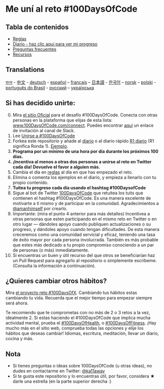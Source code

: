 # Me uní al reto #100DaysOfCode

## Tabla de contenidos

* [Reglas](reglas.md)
* [Diario - haz clic aquí para ver mi progreso](diario.md)
* [Preguntas frecuentes](preguntas_frecuentes.md)
* [Recursos](recursos.md)

## Translations
[বাংলা](../bn/README.md) - [中文](../ch/README.md) - [deutsch](../de/README.md) - [español](README.md) – [français](../fr/FAQ-fr.md) – [日本語](../ja/README.md) - [한국어](../ko/README-ko.md) – [norsk](../no/README.md) –  [polski](../pl/README.md) - [português do Brasil](../pt-br/LEIAME.md) - [русский](../ru/README-ru.md) – [українська](../ua/README-ua.md)

## Si has decidido unirte:

0.  Mira [el sitio Oficial](http://100daysofcode.com/) para el desafío #100DaysOfCode. Conecta con otras personas en la plataforma que elijas de esta lista: www.100DaysOfCode.com/connect. Puedes encontrar [aquí](https://join.slack.com/t/100xcode/shared_invite/enQtNzQwMzIwMzQxODc5LWQwMjU5Mjg0N2ZiMzIzYzJiZmE0YjNiYTBiZDBjNjlkNjBmMTYxNDBmNmE2YmE2YzY4NTgzY2Y5NDQxNWY5ZDM) un enlace de invitación al canal de Slack.
1.  Lee [Unirse a #100DaysOfCode](https://medium.freecodecamp.com/join-the-100daysofcode-556ddb4579e4)
1.  Forkea este repositorio y añade al [diario](diario.md) o al diario rápido [R1 diario](r1-diario.md) (R1 significa Ronda 1). [Ejemplo](https://github.com/Kallaway/100-days-kallaway-log).
1.  **Programa por un mínimo de una hora por día durante los próximos 100 días.**
1.  **¡Incentiva al menos a otras dos personas a unirse al reto en Twitter cada día! Devuelve el favor a alguien más.**
1.  Cambia el día en [reglas](reglas.md) al día en que has empezado el reto.
1.  Elimina o comenta los ejemplos en el diario, y empieza a llenarlo con tu propio contenido.
1.  **Tuitea tu progreso cada día usando el hashtag #100DaysofCode**
1.  Sigue al bot de Twitter [100DaysOfCode](https://twitter.com/_100DaysOfCode) que retuitea los tuits que contienen el hashtag #100DaysOfCode. Es una manera excelente de motivarte a tí mismo y de participar en la comunidad. Agradecimientos a [@amanhimself](https://twitter.com/amanhimself) por crearlo.
1.  Importante: (mira el punto 4 anterior para más detalles) Incentivea a otras personas que esten participando en el mismo reto en Twitter o en otro lugar — dándoles apoyo cuando publiquen actualizaciones o su progreso, y dándoles apoyo cuando tengan dificultades. De esta manera creceremos como una comunidad servicial y eficaz, teniendo una tasa de éxito mayor por cada persona involucrada. También es más probable que estes más dedicado a tu propio compromiso conociendo a un par de personas (o más) inmediatamente.
1.  Si encuentras un buen y útil recurso del que otros se beneficiarían haz un Pull Request para agregarlo al repositorio o simplemente escríbeme. (Consulta la información a continuación).

## ¿Quieres cambiar otros hábitos?

Mira [el proyecto reto #100DaysOfX](http://100daysofx.com/). Cambiando tus hábitos estas cambiando tu vida. Recuerda que el mejor tiempo para empezar siempre será ahora.

Te recomiendo que te comprometas con no más de 2 o 3 retos a la vez, idealmente 2. Si estas haciendo el #100DaysOfCode que implica mucha actividad mental, prueba el [#100DaysOfHealth](http://100daysofx.com/where-x-is/health/), o [#100DaysOfFitness](http://100daysofx.com/challenges/). ¡Hay mucho más en el sitio web, comprueba todas las opciones y elije los hábitos que deseas cambiar! Idiomas, escritura, meditación, llevar un diario, cocina y más.

## Nota

* Si tienes preguntas o ideas sobre 100DaysOfCode (u otras ideas), no dudes en contactarme en Twitter: [@ka11away](https://twitter.com/ka11away)
* Si te gusta este repositorio y lo encuentras útil, por favor, considera &#9733; darle una estrella (en la parte superior derecha :)
